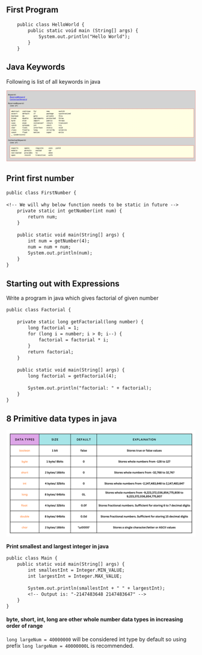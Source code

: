 ## First Program

```
    public class HelloWorld {
        public static void main (String[] args) {
            System.out.println("Hello World");
        }
    }
```

## Java Keywords

Following is list of all keywords in java

![java keywords](./images/java-keywords.png)

## Print first number

```
public class FirstNumber {

<!-- We will why below function needs to be static in future -->
    private static int getNumber(int num) {
        return num;
    }

    public static void main(String[] args) {
        int num = getNumber(4);
        num = num + num;
        System.out.println(num);
    }
}
```

## Starting out with Expressions

Write a program in java which gives factorial of given number

```
public class Factorial {

    private static long getFactorial(long number) {
        long factorial = 1;
        for (long i = number; i > 0; i--) {
            factorial = factorial * i;
        }
        return factorial;
    }

    public static void main(String[] args) {
        long factorial = getFactorial(4);

        System.out.println("factorial: " + factorial);
    }
}
```

## 8 Primitive data types in java

![primitive data types in javas](./images/Primitive.png)

**Print smallest and largest integer in java**

```
public class Main {
    public static void main(String[] args) {
        int smallestInt = Integer.MIN_VALUE;
        int largestInt = Integer.MAX_VALUE;

        System.out.println(smallestInt + " " + largestInt);
        <!-- Output is: "-2147483648 2147483647" -->
    }
}
```

#### byte, short, int, long are other whole number data types in increasing order of range

`long largeNum = 40000000` will be considered int type by default so using prefix `long largeNum = 40000000L` is recommended.
